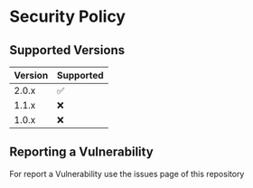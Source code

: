 # Security Policy

## Supported Versions

| Version | Supported          |
| ------- | ------------------ |
| 2.0.x   | :white_check_mark: |
| 1.1.x   | :x:                |
| 1.0.x   | :x:                |

## Reporting a Vulnerability

For report a Vulnerability use the issues page of this repository
